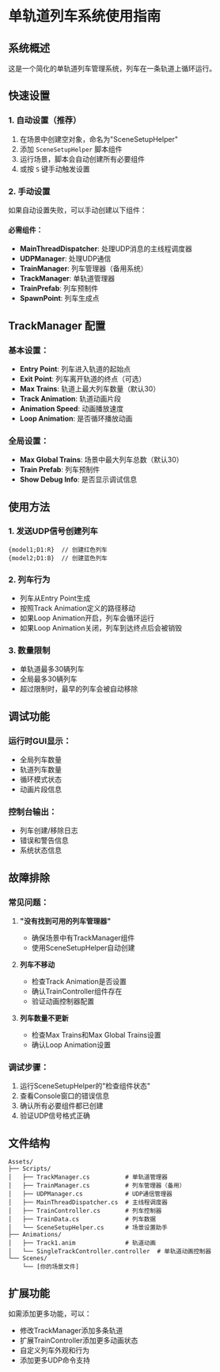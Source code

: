 # 单轨道列车系统使用指南

## 系统概述
这是一个简化的单轨道列车管理系统，列车在一条轨道上循环运行。

## 快速设置

### 1. 自动设置（推荐）
1. 在场景中创建空对象，命名为"SceneSetupHelper"
2. 添加 `SceneSetupHelper` 脚本组件
3. 运行场景，脚本会自动创建所有必要组件
4. 或按 `S` 键手动触发设置

### 2. 手动设置
如果自动设置失败，可以手动创建以下组件：

#### 必需组件：
- **MainThreadDispatcher**: 处理UDP消息的主线程调度器
- **UDPManager**: 处理UDP通信
- **TrainManager**: 列车管理器（备用系统）
- **TrackManager**: 单轨道管理器
- **TrainPrefab**: 列车预制件
- **SpawnPoint**: 列车生成点

## TrackManager 配置

### 基本设置：
- **Entry Point**: 列车进入轨道的起始点
- **Exit Point**: 列车离开轨道的终点（可选）
- **Max Trains**: 轨道上最大列车数量（默认30）
- **Track Animation**: 轨道动画片段
- **Animation Speed**: 动画播放速度
- **Loop Animation**: 是否循环播放动画

### 全局设置：
- **Max Global Trains**: 场景中最大列车总数（默认30）
- **Train Prefab**: 列车预制件
- **Show Debug Info**: 是否显示调试信息

## 使用方法

### 1. 发送UDP信号创建列车
```
{model1;D1:R}  // 创建红色列车
{model2;D1:B}  // 创建蓝色列车
```

### 2. 列车行为
- 列车从Entry Point生成
- 按照Track Animation定义的路径移动
- 如果Loop Animation开启，列车会循环运行
- 如果Loop Animation关闭，列车到达终点后会被销毁

### 3. 数量限制
- 单轨道最多30辆列车
- 全局最多30辆列车
- 超过限制时，最早的列车会被自动移除

## 调试功能

### 运行时GUI显示：
- 全局列车数量
- 轨道列车数量
- 循环模式状态
- 动画片段信息

### 控制台输出：
- 列车创建/移除日志
- 错误和警告信息
- 系统状态信息

## 故障排除

### 常见问题：

1. **"没有找到可用的列车管理器"**
   - 确保场景中有TrackManager组件
   - 使用SceneSetupHelper自动创建

2. **列车不移动**
   - 检查Track Animation是否设置
   - 确认TrainController组件存在
   - 验证动画控制器配置

3. **列车数量不更新**
   - 检查Max Trains和Max Global Trains设置
   - 确认Loop Animation设置

### 调试步骤：
1. 运行SceneSetupHelper的"检查组件状态"
2. 查看Console窗口的错误信息
3. 确认所有必要组件都已创建
4. 验证UDP信号格式正确

## 文件结构
```
Assets/
├── Scripts/
│   ├── TrackManager.cs          # 单轨道管理器
│   ├── TrainManager.cs          # 列车管理器（备用）
│   ├── UDPManager.cs            # UDP通信管理器
│   ├── MainThreadDispatcher.cs  # 主线程调度器
│   ├── TrainController.cs       # 列车控制器
│   ├── TrainData.cs             # 列车数据
│   └── SceneSetupHelper.cs      # 场景设置助手
├── Animations/
│   ├── Track1.anim              # 轨道动画
│   └── SingleTrackController.controller  # 单轨道动画控制器
└── Scenes/
    └── [你的场景文件]
```

## 扩展功能
如需添加更多功能，可以：
- 修改TrackManager添加多条轨道
- 扩展TrainController添加更多动画状态
- 自定义列车外观和行为
- 添加更多UDP命令支持


